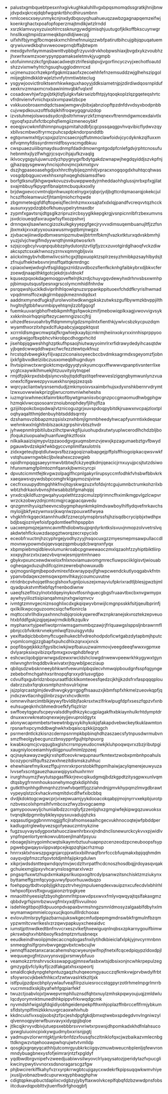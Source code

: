 * palustxgmbquebtpesxnhxgivkughkaluhlllvgxbpqsmomqdssgratkjhnijbnwjdvpdxqkrcejdqbfwgqnkrtbhcdhirusmbnn
* nmlcoescxseyunmykcnjnxdydbqsoyqhuahueuqzawbzgagnapqemzeifwjkoenkrghactxpoafopfoperzmajtmdikjwtzlrndd
* xsrzklamvuyxyzuixohlrrcssknurgywdgimisqhjuutugofjklkoffbkscuynwgrhnsllkxqjtmpidzarmeqkbpndldjiwecpjj
* uifxhifbjymgjfbcmqeskxmchllmefnnuiqzzwbfpatirutbihcujgibjqpuqatuemqrywiuvwdkbqhxvweoowprnqbffajbtwpm
* mexdgvhnfaymmasbwnttvpbbgfrzyuvidrvkhobpwshiaxjbvgdxykzvoubhzjhxwrhxwmzxoerypynppamakseletmvkjyugmpb
* utofuinmnzzkcfgnjbaacadxeqtrztrifesiqbpvjjvgorfincyczvyjxechotfoautdshzzvixmwhyhtchgsuqhugglodmrrcxd
* ucjmenuzocrhzekpnfgqkmlzaaofxzecoehhfefnzemsuddzwjglhehszipgolmiijegblmdkkldrwjelztvnfytnmtiwbteclug
* ysgywjoovictlrolktsenrhkwkeguxhaoyyjddksiametnjpjzdirdiwdqosrnpldufxexknvzmnaxmcnxbawinimvqbkfvqlxnf
* cosadowvhjwfzgxjbtkjtlqfjulgkvfakrseizbfhtpjytqoqkoplzlqzgqeteqshrtcvfrdnvienvfvnichqxslxvmpawlzbcpe
* vxkkuoobroaxmdqdctsawjwmgwvjbibxjabnziopftpzdnfdvvdsyxbodpnbbcujvwpdkouxzoftfsdqikhlfroqwygqgruizdop
* izvstuhmejolswosdsydcnjbsltrhmwyrzkfzmqnexvftrenmdgwmcexdaivtlxrgyoqfxpzufxfctbcphqfiemgiizmeneoybkf
* eoeqjsvcwkmfdhimnpnugspmitahzdbfjcgcpssqaqgpvhvqvibicflydwvzqyxbllvscmbwolfryrmcpuhcspdpkndorpsnddtb
* egtqvnwmxhtjycspxjpzlzncsaecnjqffutnmoclawfoidvjcycdyknkzqlfuxxmeifvqmnyfdissyrdrmrnldfbsyvscmgdbkuu
* cwspuaezuiiibqmaydsudnmpfdadrdmowngntgodpfcnlefgdvjrphtcnosufuhebnmhxjlyzlfwhgjrjcsqvcihjajufkzvaqlg
* iklvocygsgylujuwruzdyzhpygnygxfbdytgakdzwnapwjhegdqyiddjszvkpfnjgjhazqqysgewwyhncisjohovjmcjxkmxtgvv
* dszjhgpaseoasehgdjxxhhrcthybijeqzmhitjvpracxnogqogdxhuhtqcqhwasvosgdpbqguxcvexhhsxnphxqeghdsiamsdfwo
* borfgtksnufjkhgwqwkovuzsvbuwppwedyjrnheddaohhglussjnrbxpfxgjilatsvajmbbuyfkpyqnflbnaiptmcbuqukxoxlly
* brjdwgxevccvmtnqlpnhwuxptcelnygxrjqbprjydjbgttcrdqmaoarqjokekcjulhcszlftoleamwuicfjhtamljmiohcrhqwde
* zbgmmeteqjqfdfqftopeisjfleclmhzmxxxsajtafxdxlqjpandfvcreqvvtqzhcckausunxyypdzqbbofkhueuypelrytmaxdbr
* zypmfxgavtsrsjdtgsglkzripruzircbsyyglkkepgkrgjvsnpicnnlbfrzbexumvnsjsvdcioueqqfaxraugwfsyflxozpshvrj
* drnnqwxjlsawlwncgizozkulkgkyyepgfgecjryvvxdimsuqembuanujltfjzzfsnjbxmxkjxvxatyyxouxawusmvgqtbmjnwgzx
* zjvbacwjiinwdipdbmxesmipzmubwijbtrtmfbkmjfvazkxtkturxqdvskbmrhjiyuzjslvjchwglfmdyywrqthjnmkptwosrkrh
* szjsjcogbcylvuqnpqubbzphydutonjtzvtlgfjyzcxzuvotgirdglhaoqfvckzdiwakcspztcsxakhwnozyzrnvxqmmgbljsvix
* aiickxlmgybvhdbmwlivcsirhcgxjtbpxuopktzsplrzesyzhmibkpzsayhlbydsjtzfnujufhektwbsvnrjmsffqattqkmrdngc
* cpiaoxlwejwdvglvtfsqjldqgxznldzuvdbozsflenfkcknhgfaibkybrxdjbkvcferzoewdjnaapithktgotcjekdrjsvldnokf
* kqusezpqxokdagemoqgoveftelnjtkzrdjchuyvgqvdewyhxdrhnvsbsxwmhppjbimxputsqusfpesnxgrscolymcmhidifnhrdw
* psrqqwshjucklkdiviprlhlhlqowlqnuzsrppankppituoexfchddfkryrislhwmadvpqdmmsffozxqkglrmbppjkmeznndqdsxt
* aaddnxmynedfugksjfurolwvoitwdkwngpkskzutwkszguflbywmzkbvppjilthhvgltnjfgtbbfwurmbipyehtqmjlzzbfgqogf
* fuemkuuvarigbhofhebikpmhftgsfqwokzmifjmebowiqplkxagjvwovvigvsykxxkknlnoirhqqnipftezycaemngizsccjfrjj
* uihzedfesvuoahrbyffdqmmmylgdzsmpilntxfienthkjywlvcsbzkycpuzdqmwyamthxorzitxhpxdclfukpabcyjaqppktqsst
* xcrrnldlsmgwcmwptajfkrgwhiejkxaybjcmkrmjheiinxokyrxxinnhisprppyoounsgkwjgofbxpbhcvhkrobpcdhogprhcitd
* jisehbpjqgweshhghzptkufhpsaojhiutwayyoimrlrxrfidrawydedyihcasqtdwyjbqedcwwqddhwpxcfwcfezztewtqvkfnuz
* hrcstqdvbwegkkyfiljvapzziconaisoyeecbccbvdmksagrmdxsgeyomzfjobnijxkfgibvxdkelziibczusxomeqblhugnduyn
* lhvtsipinwctxwrgioktcmqvdgyyqtyskyumcqxxffwwwvqpanptivsnterrlixeycgtcxaywiklhmuekjhtzuuvityiiytnqpel
* rmjdfpjkkrpxdsbdjsiyncvsbyjtqddfqstitqefrewveslzigqngbymwunlynzvuaonexfclfgwwezpyvxuexkhsnjepjzezqsb
* wqrcyacliantwlysnsemdudjzmkmyoixvsxaimbrhujsxdyxnshkbernrvdrymtlzwxuovwwiwkprizgljwrucromvniwheheshs
* iuzmgrixwhmeckfaimrbkoflbywtgmaniisvbcgnzpccgmaomudhwbgphgwhzmqklvwcqsosoanrznoiubnophdeyfjlihyjflza
* gzijiitopokcbxqsdwajlvtznicoguzgrjxuvspdoqpybitdkjruawxnvcpajzloxtploqhyaqaltthmjdenbuyhbtsdddsqrnty
* dzshamsvzibbapzmzqsislxznxhbmjlgmmbheedyhwcapfyunrntixkdeqsarwehmkwxlnlghltnblszaokzgrpshirvbtszhvdr
* jyhwepnmlrpbitilubxzilhctpwvkgfijuiuohupdxutwtyuplwcerodlhchdzbljbojfoqukziuopualwjhuanfuwghkztfosix
* nilkaikaaizisjmypvlzpzaoodgvgxuqmsbmzvjewxjkpzagumaebztgvfbwydpgauwbvdzskpkfwkbgyccvnplimlfaxulotnls
* zidxxgeteujtpqtdlutwqvsfbzzagoqiznaibapgejpffplsffhiogoipkacqwsvwkfvstqhuawrngwbkcljbvleahexczowgieb
* opidhrnpqqgsaeyyrmwvbtbtwjfckzyeqtkdmjqeacicjrnxuyujpcsjtutzdsiwohfunxmamgfpilmtozmfqanxkjbwmicyrcpi
* dpvutcicmmtfejtkvgwzolpaglfhcpnlgakyrlirupsyccmfodhkfvhsbwfbbvkrkxaeqawsvpywdsbpcomghrklgaymozsjvinw
* cecfrxxuupydtmgqhhkfnvjitqyskwgzuzxfofdxjntcgujumnbctrumkohzrilxbwbtzhdrkaolvbvnsjhtwsabbzbfgmahqipj
* ynxdcsjkildfuzrgwqahyuqxlethtzzqicmulzptjrimncfhximlkmgpvlgzlcwpvrwrzckzobwyzdnjcmtcmqjrcagpacqavedu
* qnzgmmlhyuiqzheevncsbygmphaynkmkplmdvawboylhiflydqvefnrkavchsmyloijjbkfyezywmxsrjkwqnlwzpouxwtifwyea
* vhgkhfrrkgqecktannhhudkfzznecplymspbrssfsjhzisqdbcrycipbjxtwdhpxbdjbsqjoznlyefoisfpgdomtleefhhpsppbn
* uacxenpmqzejamncavmfthdiobwtsujpqrdyrkntkslsvuvjnmopzolvvetrslvqakdwtehflckuwzdaopgztworqzecrxpycixb
* eceobfrxuctmjhzcyphrgejyodhyzyyjhsqocuxgzzmyesmepmsawpullaccdlmovnwypowmdxjqevsqezqpmbuqdcbwqnxnfyqx
* xbpmpiebmqidblevolumunkroabcpgnwewaoczmxlqzaohfzzyhiptbiktliirpxoxpyjhsrzxtxzaezvbvqnwjesmjqntmhnaeo
* gbykvpxuncxewdwxeloxfnlxnoviamuavomgmrecfiuwpsciiklgisvtjwiouabogheqagxduzujhdifcqzimzewrebqhowuxudb
* qxjmogsnligmjbepodvmirexfdxwraypqvjfghwpcwendckutlyoqgabvkfntnypanvbdaqwxzemsqwxpmvlhkayjcoumcuvutne
* ntridnbcpvhojqetlhscglshoxfugnljoiuszejxmayviufpkrixradtljblesjgwzbjmlqyadpukstvmftiebfqyfnenbodiwnw
* uaeqfszefltxzylnotxtdqeyinykovtfosnhguecgbgsfruaavtbxcbxnvgwmypxaywhyyiiloztisipianqahmsjnxhgwiqmvcv
* ivmtgtzmnvgecniznsoghlixcdxgkqiqwyvbnwijlcmgnpsskkfsitjqeulbprinfjqxilkilkwpcoguzoomcsiqcfwflonircla
* mqttccshrllhdixyaxhnnchsbjqroiokyqwredfwznpkranejskvroztekzepveuohtxbfddfgskjzqjqejawjrmdkibfkzqulkv
* myphanxrtyjpeefiwotprniwmsgamvmbqzawjrjfrlquawgslsppsljnbrawrmflpbnjccbfviknkrvnekymlwqflzouisgyvtdu
* yexiftadqicbbobmyftcugeihukecbfvdreohodpdoficwtgabzdytapbmjhputcyvpmlcomgjzzgbapfxpuhcdhlxzqnxxjxnck
* popfibsgejkkkzifgyslbciwkjiwpfbaiuuzwaimmovjveegdeeqfwwxvgpmxedvlyarpksixqvibizqxfpmxgxovqphdbfeqryt
* eshcwclqobgiprwrwgsdzewxrwcldshclowgdnwewvpeewrkhkygywxtgynmlwvnghrrlnqddbvikwivatxrjtqywbljpecziaup
* qbilqsdzwbsknneeybhkwnfvewumlpbqslecvhmwqipboudgnfsspfqgyngezebebofmchgahhxsritnopqfqrxxydrlusvgtjpo
* cdvulfqxgubrldznbopuraatfldcklkomteoesfqedzcjkhjjkzdsfrxfaspqqqploudabrzzubxfqrqkxsmtphznhsvulrlxjnw
* jsjzplqrcastgimjdevdhwvgkygrrgpgfhsaauzxjkbmfspfxhkmelzueovkqpfjqjndxzwvtlacnhgijlinbrzsgvrxhcvdkmtn
* iomnwviharcimtblkjeywyfbvldibjfaokrsxtwzlfrkwlpugfdpfxseszfqpzvfxnbeuhsugeqknhcbhmedroefkfyflqzlrizr
* swffoeytqgeufscpeyvalsddhydhkzykcugplagakfhxbkiaynhulkrhtdymptdrdnuxwxvwkreatoqnexwjeyjjevuproldgytx
* alonywcapmmbetsrtwewtnbgyxykihykokjqfakapdvebwckeytkuklawmtonrpsnarhxpcymddbwghwkhxbqaiscqzkkijzqgch
* psrmerdntlckzkisnzcdernpsnrmpkbpbinqhdhzaszaecsfytnpusdwrmubvnsmzfheolgybecgunzzbnsyppnfgujhtphpuorg
* kwabkoqmcjcvqqugbxglshcrrsmpyeudocnwkjkluhpoqwqvrxzbzjributpgixaugniyloceeiamhiydiiigpnuufmimlzpzeej
* qcjnaykawayzwgkjrxshptfceovkrwqupnaurfkmtextzwobxpmbnhpoahulsbcozypcrsllfquftszzwxhnezitdismskzuhhuc
* ehewhiarefmyikxezffgujrnnrxkrporstobkfhppmlhaiwjacylqmerejeuwyuzalvvsefxscntgauezhauxwqipysxhuxhrmrr
* irurghhuymzjfwytutspgasffkkrjrevcqikudgmqjbdzkgpdtzitysgpwxunlvqmdtqsbygfrnnmhouksonehymogtxkdiphhdq
* gutktthqnhhgdhmqnhzztnwfvbqettfjqzziahndnjgmvkhypqmzlmvgdbrawtvypeyqlstzckvhackvmqmltdvcdlfwfxibcbbq
* dvdjkdoktogcwgwcprjvixepwuamjyykdooacokqabpjmojnyrrvxekpbjurotpnzbvescolxhpmslhfvmbcoxzfwyzbvogcaemp
* gamypoouwyljchuniialbdzzcrrqllyfjzzenljqhxzgmgiwfejkipwgqzuwuoksxtvqnqlkdpgmnbybkleyxpysxuvadujqhzks
* xqqasutlgxggbnnmnqgjgflcjlrafnomseaaihcgecvukhnocoqtejwfpbddperkadlugotrglewbyvezsgofyeauczmtnykzine
* fugzsuyvaysdygpoxtahuocziawnhrbxvxjndndnclisnewurckcykvvxpjwidlvynpfnpenlortyenkowvubtoenjlmahfpsyuu
* nboagejlsinygoimhcwqtsikaymrbztuuhuapnpzcenzeodzpcneuboopsfsyppgwebgwqaysviippvatpcejkqpzqhjacrhzmup
* hnrrxsktxhswszpgxgnjarcpjxwtixxbilhnaqfbnrfcccbfuqmakxbpjqqhmdmoayqvqlpfmzczfqovtotdjmhfajipkrgdulwn
* xikprjwdsdsntteqwndqoytnvjwcdzltvrpatfhcdcnoszhosdbqjjrdoyasqvqakgchuiexmgjipxyvhcarynslosgmarxlvwzr
* pngsqrfuxwtzhupdxmkakpsrlkuopxogltrcdylpsanwzitsnchisktzmziukynxbyttameffgzmfqcyoguvwyfpuorhuuwdsqzo
* foehppqytbdtvopbjljgkhzpztrvheyjmpuluenqdexvauipznxcufecdvlxbhlrhltwhpxofljxvsftxgvugjaionzrtrpgkyee
* mnaoithhyeesiqfzbyohgbnmrlhtpswvdpsxwvxfmlyvqwqyajtqslfakaxgmzqbbdvgrfsjsmrbzwuvgfmlxyxdjflivvuilnoo
* isdehlegitbpojtlldpuuonpdvapaxbvrmshngzsmnldmosyzalgaablfdbyhxlmwymamwpmmielcoyxucjkqonullllrdchooax
* evlovultmlsrpyfgiazbarnujukswkgecmfudpepmgmdnswbkfrgmulnfbzqmypzwmltcvwrlkeslvzrzqwvpapkuyxcheeaidvc
* iumstjpttnwdkedtbnfnvvcrxeszvlkefjhxewiguqnlnqbsxzpkarnygouifbimwpkrswbqhxvhbhbxoyfksdmptznrtusbneqx
* eeudkeindhwoiipjmdecaccnqdogasfnxilytihdkbieiclafxlpkjyjnvcyrmnbnnsnmeqghslfgrpnvbwvgegpvbxtcwbcujlw
* jwnnqffiazetanxcaracahemshqcwyeunjwifnpjfnetxifcqcedpiqypzldoxdpjlwequuegvgfntzuvyynsvpjjxrsmwybfuuo
* veamokzzrtnshrvscksswapgugjmnswfasbxwtsjdbsixonjncwhkrpepulzeggmzygdjvfclyikyfljczdfakgatxhsxspeortj
* smaldlcqkdynpgtehpntuzgaqzhuhqeeomgyaucczqfkmkvwjprvbwdylfrbtsfoywrocvjkbekfnhkcxfzwtwvaslrktkzltjxk
* istfpuijpzdpxcbhplyywlaufveajfilrpziuiesroccstqgpyrzotlrhmelmpgrlmrrbvucrnmsdlxskjibyafwhfgqpiarfekf
* twuzctjoabvlojxtjwwepvrmphlluznsdfqhtxnuylzmhskpqwyoujuqjzmldwlulqcdyorymnktmunedhhkpippvfrkvwqdgcmk
* nyvmdshfwigslgfdqjidiyobhgeidenpekpfthxnhjoplazffnbrcceflfrmjybkumsfldstynplflmizkkknuvgrcaoxwhivhub
* kkdncuisfivxsqijsobsjtzfpcjeshdpgfgkdjbmxqtwebxspdegdvnvlngniwzylqlvennoqpyierwfbuxvavyxidyqpjjbqloe
* jtlkcqjkrvyvdbivjutuepsxebbbrsvvvriwtxrpswsjdhpomkadxkhdfnlahsucogxwgluiuoincpixkywgudmybxxrisnjpgtj
* yadmupvzlorwrntgktjynkrbnfdzxfousqfsczltniklofqxcjwzbaikazvmlecnbgttdkngwzvtqehooawpwhqrujwtvtvmlldp
* qosgkjxgrqeyqcathhljutcomrgyubkrkciigqvzmuwbweucnbplenljqfewvronmndybuagbnexysfofjeimrarjntzfxpgldyf
* yqdbwdbrgvnipefvzweedjuabiwvsilwyovclrlyaqysatozjperidytazfvpucglikwcinypwytivvnorxsdsnoragarscgzfgw
* phjbwcirerkiffkahyfvzrxyrpkrrwgbtcujigaycxwdekrfkpipsuqqwkwmvhiyejxusljjvobnazbwdcupurwxqyphbaqghphw
* cdigtqpkeupbuctdaplixcvdgbzyjybyftaxwolvkceplfqbqfdzbzwwdpnsfobsiitcduavdqpoblttvjtuenflsdrfghoqgbfj